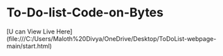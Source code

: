 # To-Do-list-Code-on-Bytes <br>
[U can View Live Here] (file:///C:/Users/Maloth%20Divya/OneDrive/Desktop/ToDoList-webpage-main/start.html)
